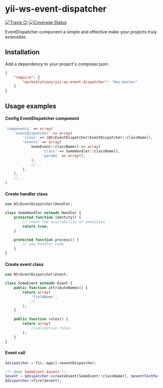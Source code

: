 yii-ws-event-dispatcher
=======================
[![Travis CI](https://travis-ci.org/worksolutions/yii-ws-event-dispatcher.png "Travis CI")](https://travis-ci.org/worksolutions/yii-ws-event-dispatcher)
[![Coverage Status](https://coveralls.io/repos/worksolutions/yii-ws-event-dispatcher/badge.png?branch=master)](https://coveralls.io/r/worksolutions/yii-ws-event-dispatcher?branch=master)

EventDispatcher component a simple and effective make your projects truly extensible.

Installation
------------
Add a dependency to your project's composer.json:
```json
{
    "require": {
        "worksolutions/yii-ws-event-dispatcher": "dev-master"
    }
}
```

Usage examples
--------------
#### Config EventDispatcher component
```php
'components' => array(
    'eventDispatcher' => array(
        'class' => \WS\EventDispatcher\EventDispatcher::className(),
        'events' => array(
            SomeEvent::className() => array(
                 'class' => SomeHandler::className(),
                 'params' => array(),
            ),
            //...
        ),
    ),
    //...
)
```

#### Create handler class
```php
use WS\EventDispatcher\Handler;

class SomeHandler extends Handler {
    protected function identity() {
        // check the availability of execution
        return true;
    }

    protected function process() {
        // you handler code
    }
}
```

#### Create event class
```php
use WS\EventDispatcher\Event;

class SomeEvent extends Event {
    public function attributeNames() {
        return array(
            'fieldName',
            //...
        );
    }

    public function rules() {
        return array(
            //validation rules
        );
    }
}
```

#### Event call
```php
$dispatcher = Yii::app()->eventDispatcher;

/** @var SomeEvent $event */
$event = $dispatcher->createEvent(SomeEvent::className(), $eventTestParams);
$dispatcher->fire($event);
```
